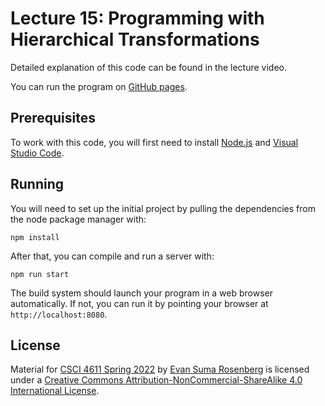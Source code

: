 # Lecture 15: Programming with Hierarchical Transformations

Detailed explanation of this code can be found in the lecture video.

You can run the program on [GitHub pages](https://csci-4611-spring-2022.github.io/Lecture-15).

## Prerequisites

To work with this code, you will first need to install [Node.js](https://nodejs.org/en/) and [Visual Studio Code](https://code.visualstudio.com/). 

## Running

You will need to set up the initial project by pulling the dependencies from the node package manager with:

```
npm install
```

After that, you can compile and run a server with:

```
npm run start
```

The build system should launch your program in a web browser automatically.  If not, you can run it by pointing your browser at `http://localhost:8080`.

## License

Material for [CSCI 4611 Spring 2022](https://canvas.umn.edu/courses/290928/assignments/syllabus) by [Evan Suma Rosenberg](https://illusioneering.umn.edu/) is licensed under a [Creative Commons Attribution-NonCommercial-ShareAlike 4.0 International License](http://creativecommons.org/licenses/by-nc-sa/4.0/).
